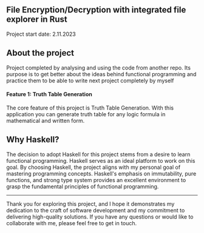 ## File Encryption/Decryption with integrated file explorer in Rust
Project start date: 2.11.2023

## About the project
Project completed by analysing and using the code from another repo.
Its purpose is to get better about the ideas behind functional programming and practice them to be able to write next project completely by myself 
#### Feature 1: Truth Table Generation
The core feature of this project is Truth Table Generation. With this application you can generate truth table for any logic formula in mathematical and written form.


## Why Haskell?
The decision to adopt Haskell for this project stems from a desire to learn functional programming. Haskell serves as an ideal platform to work on this goal.
By choosing Haskell, the project aligns with my personal goal of mastering programming concepts. Haskell's emphasis on immutability, pure functions, and strong type system provides an excellent environment to grasp the fundamental principles of functional programming.

- - - -
Thank you for exploring this project, and I hope it demonstrates my dedication to the craft of software development and my commitment to delivering high-quality solutions. If you have any questions or would like to collaborate with me, please feel free to get in touch.
